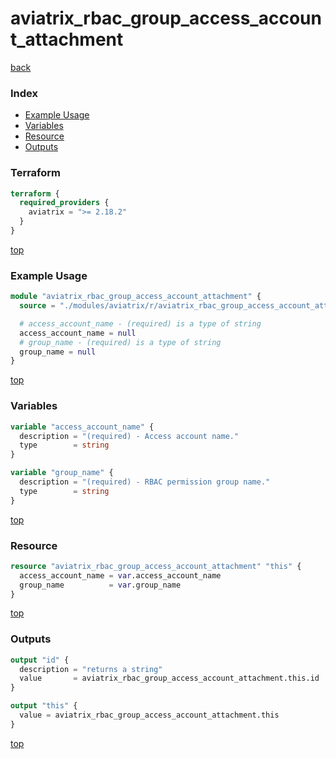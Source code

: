 # aviatrix_rbac_group_access_account_attachment

[back](../aviatrix.md)

### Index

- [Example Usage](#example-usage)
- [Variables](#variables)
- [Resource](#resource)
- [Outputs](#outputs)

### Terraform

```terraform
terraform {
  required_providers {
    aviatrix = ">= 2.18.2"
  }
}
```

[top](#index)

### Example Usage

```terraform
module "aviatrix_rbac_group_access_account_attachment" {
  source = "./modules/aviatrix/r/aviatrix_rbac_group_access_account_attachment"

  # access_account_name - (required) is a type of string
  access_account_name = null
  # group_name - (required) is a type of string
  group_name = null
}
```

[top](#index)

### Variables

```terraform
variable "access_account_name" {
  description = "(required) - Access account name."
  type        = string
}

variable "group_name" {
  description = "(required) - RBAC permission group name."
  type        = string
}
```

[top](#index)

### Resource

```terraform
resource "aviatrix_rbac_group_access_account_attachment" "this" {
  access_account_name = var.access_account_name
  group_name          = var.group_name
}
```

[top](#index)

### Outputs

```terraform
output "id" {
  description = "returns a string"
  value       = aviatrix_rbac_group_access_account_attachment.this.id
}

output "this" {
  value = aviatrix_rbac_group_access_account_attachment.this
}
```

[top](#index)